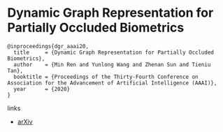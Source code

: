 # Dynamic Graph Representation for Partially Occluded Biometrics

```
@inproceedings{dgr_aaai20,
  title     = {Dynamic Graph Representation for Partially Occluded Biometrics},
  author    = {Min Ren and Yunlong Wang and Zhenan Sun and Tieniu Tan},
  booktitle = {Proceedings of the Thirty-Fourth Conference on Association for the Advancement of Artificial Intelligence (AAAI)},
  year      = {2020}
}
```

links
- [arXiv](https://arxiv.org/abs/1912.00377)
